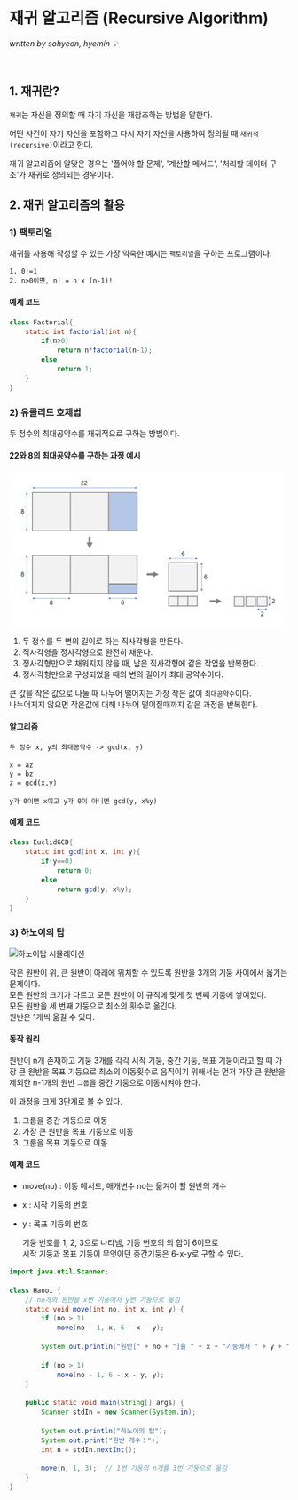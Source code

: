 # 재귀 알고리즘 (Recursive Algorithm)
*written by sohyeon, hyemin 💡*

<br>

## 1. 재귀란?

`재귀`는 자신을 정의할 때 자기 자신을 재참조하는 방법을 말한다.  

어떤 사건이 자기 자신을 포함하고 다시 자기 자신을 사용하여 정의될 때 `재귀적(recursive)`이라고 한다.  

재귀 알고리즘에 알맞은 경우는 '풀어야 할 문제', '계산할 메서드', '처리할 데이터 구조'가 재귀로 정의되는 경우이다. 

## 2. 재귀 알고리즘의 활용

### 1) 팩토리얼

재귀를 사용해 작성할 수 있는 가장 익숙한 예시는 `팩토리얼`을 구하는 프로그램이다.  

    1. 0!=1
    2. n>0이면, n! = n x (n-1)!

#### 예제 코드

```Java
class Factorial{
    static int factorial(int n){
        if(n>0)
            return n*factorial(n-1);
        else
            return 1;
    }
}
```

### 2) 유클리드 호제법

두 정수의 최대공약수를 재귀적으로 구하는 방법이다.  

#### 22와 8의 최대공약수를 구하는 과정 예시

<img src="/images/Algorithms/resources/gcd.PNG" width="500px">

1. 두 정수를 두 변의 길이로 하는 직사각형을 만든다.  
2. 직사각형을 정사각형으로 완전히 채운다.
3. 정사각형만으로 채워지지 않을 때, 남은 직사각형에 같은 작업을 반복한다.
4. 정사각형만으로 구성되었을 때의 변의 길이가 최대 공약수이다.

큰 값을 작은 값으로 나눌 때 나누어 떨어지는 가장 작은 값이 `최대공약수`이다.  
나누어지지 않으면 작은값에 대해 나누어 떨어질때까지 같은 과정을 반복한다.  

#### 알고리즘

    두 정수 x, y의 최대공약수 -> gcd(x, y)

    x = az
    y = bz
    z = gcd(x,y)

    y가 0이면 x이고 y가 0이 아니면 gcd(y, x%y)

#### 예제 코드

```Java
class EuclidGCD{
    static int gcd(int x, int y){
        if(y==0)
            return 0;
        else
            return gcd(y, x%y);
    }
}
```

### 3) 하노이의 탑

![하노이탑 시뮬레이션](https://upload.wikimedia.org/wikipedia/commons/6/60/Tower_of_Hanoi_4.gif)

작은 원반이 위, 큰 원반이 아래에 위치할 수 있도록 원반을 3개의 기둥 사이에서 옮기는 문제이다.  
모든 원반의 크기가 다르고 모든 원반이 이 규칙에 맞게 첫 번째 기둥에 쌓여있다.  
모든 원반을 세 번째 기둥으로 최소의 횟수로 옮긴다.  
원반은 1개씩 옮길 수 있다.  

#### 동작 원리

원반이 n개 존재하고 기둥 3개를 각각 시작 기둥, 중간 기둥, 목표 기둥이라고 할 때 
가장 큰 원반을 목표 기둥으로 최소의 이동횟수로 움직이기 위해서는
먼저 가장 큰 원반을 제외한 n-1개의 원반 `그룹`을 중간 기둥으로 이동시켜야 한다.  

이 과정을 크게 3단계로 볼 수 있다.  

1. 그룹을 중간 기둥으로 이동
2. 가장 큰 원반을 목표 기둥으로 이동
3. 그룹을 목표 기둥으로 이동

#### 예제 코드

- move(no) : 이동 메서드, 매개변수 no는 옮겨야 할 원반의 개수
- x : 시작 기둥의 번호
- y : 목표 기둥의 번호

    기둥 번호를 1, 2, 3으로 나타냄, 기둥 번호의 의 합이 6이므로  
    시작 기둥과 목표 기둥이 무엇이던 중간기둥은 6-x-y로 구할 수 있다.

```Java
import java.util.Scanner;

class Hanoi {
	// no개의 원반을 x번 기둥에서 y번 기둥으로 옮김
	static void move(int no, int x, int y) {
		if (no > 1)
			move(no - 1, x, 6 - x - y);

		System.out.println("원반[" + no + "]을 " + x + "기둥에서 " + y + "기둥으로 옮김");

		if (no > 1)
			move(no - 1, 6 - x - y, y);
	}

	public static void main(String[] args) {
		Scanner stdIn = new Scanner(System.in);

		System.out.println("하노이의 탑");
		System.out.print("원반 개수：");
		int n = stdIn.nextInt();

		move(n, 1, 3);	// 1번 기둥의 n개를 3번 기둥으로 옮김
	}
}
```
